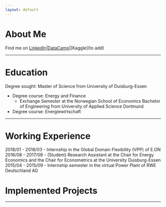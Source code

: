 ```yaml
---
layout: default
---
```


# About Me
Find me on 
[LinkedIn](https://www.linkedin.com/in/lennart-wittchen-862674129/)|[DataCamp](https://www.datacamp.com/profile/lennartwittchen-fcf614a6-5fa1-4734-94de-73e0a480e7f8)|[Kaggle](to add)

* * * 

# Education

Degree sought: Master of Science from University of Duisburg-Essen 
- Degree course: Energy and Finance
  - Exchange Semester at the Norwegian School of Economics
Bachelor of Engineering from University of Applied Science Dortmund 
- Degree course: Energiewirtschaft 

* * *

# Working Experience

2018/01 - 2018/03 - Internship in the Global Domain Flexibility (VPP) of E.ON
2016/08 - 2017/08 - (Student) Research Assistant at the Chair for Energy Economics and the Chair for Econometrics at the University Duisburg-Essen
2015/04 - 2015/09 - Internship semester in the virtual Power Plant of RWE Deutschland AG

# Implemented Projects

* * *
